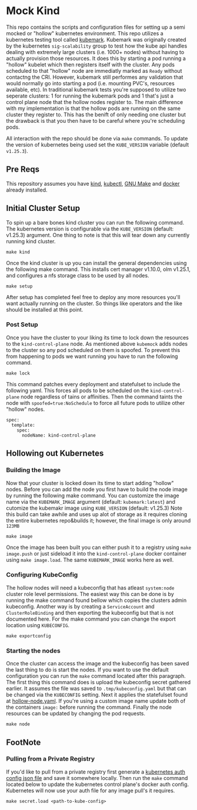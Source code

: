 # Mock Kind

This repo contains the scripts and configuration files for setting up a semi mocked or "hollow" kubernetes environment. This repo utilizes a kubernetes testing tool called [kubemark](https://github.com/kubernetes/community/blob/4026287dc3a2d16762353b62ca2fe4b80682960a/contributors/devel/sig-scalability/kubemark-setup-guide.md). Kubemark was originally created by the kubernetes `sig-scalability` group to test how the kube api handles dealing with extremely large clusters (i.e. 1000+ nodes) without having to actually provision those resources. It does this by starting a pod running a "hollow" kubelet which then registers itself with the cluster. Any pods scheduled to that "hollow" node are immediatly marked as `Ready` without contactng the CRI. However, kubemark still performes any validation that would normally go into starting a pod (i.e. mounting PVC's, resources available, etc). In traditional kubemark tests you're supposed to utilize two seperate clusters: 1 for running the kubemark pods and 1 that's just a control plane node that the hollow nodes register to. The main difference with my implementation is that the hollow pods are running on the same cluster they register to. This has the benift of only needing one cluster but the drawback is that you then have to be careful where you're scheduling pods.


All interaction with the repo should be done via `make` commands. To update the version of kubernetes being used set the `KUBE_VERSION` variable (default `v1.25.3`).

## Pre Reqs
This repository assumes you have [kind](https://kind.sigs.k8s.io/docs/user/quick-start/#creating-a-cluster), [kubectl](https://kubernetes.io/docs/tasks/tools/install-kubectl-linux/), [GNU Make](https://www.gnu.org/software/make/) and [docker](https://docs.docker.com/get-docker/) already installed.

## Initial Cluster Setup

To spin up a bare bones kind cluster you can run the following command. The kubernetes version is configurable via the `KUBE_VERSION` (default: v1.25.3) argument. One thing to note is that this will tear down any currently running kind cluster.
```
make kind
```


Once the kind cluster is up you can install the general dependencies using the following make command. This installs cert manager v1.10.0, olm v1.25.1, and configures a nfs storage class to be used by all nodes. 
```
make setup
```

After setup has completed feel free to deploy any more resources you'll want actually running on the cluster. So things like operators and the like should be installed at this point. 

### Post Setup

Once you have the cluster to your liking its time to lock down the resources to the `kind-control-plane` node. As mentioned above `kubemock` adds nodes to the cluster so any pod scheduled on them is spoofed. To prevent this from happening to pods we want running you have to run the following command. 
```
make lock
```
This command patches every deployment and statefulset to include the following yaml. This forces all pods to be scheduled on the `kind-control-plane` node regardless of tains or affinities. Then the command taints the node with `spoofed=true:NoSchedule` to force all future pods to utilize other "hollow" nodes.
```
spec:
  template:
    spec:
      nodeName: kind-control-plane
```
## Hollowing out Kubernetes

### Building the Image
Now that your cluster is locked down its time to start adding "hollow" nodes. Before you can add the node you first have to build the node image by running the following make command. You can customize the image name via the `KUBEMARK_IMAGE` argument (default: `kubemark:latest`) and cutomize the kubemakr image using `KUBE_VERSION` (default: v1.25.3)  Note this build can take awhile and uses up alot of storage as it requires cloning the entire kubernetes repo&builds it; however, the final image is only around `123MB`
```
make image
```
Once the image has been built you can either push it to a registry using `make image.push` or just sideload it into the `kind-control-plane` docker container using `make image.load`. The same `KUBEMARK_IMAGE` works here as well.

### Configuring KubeConfig
The hollow nodes will need a kubeconfig that has atleast `system:node` cluster role level permissions. The easiest way this can be done is by running the make command found bellow which copies the clusters admin kubeconfig. Another way is by creating a `ServiceAccount` and `ClusterRoleBinding` and then exporting the kubeconfig but that is not documented here. For the make command you can change the export location using `KUBECONFIG`.
```
make exportconfig
```

### Starting the nodes
Once the cluster can access the image and the kubeconfig has been saved the last thing to do is start the nodes. If you want to use the default configuration you can run the `make` command located after this paragraph. The first thing this command does is upload the kubeconfig secret gathered earlier. It assumes the file was saved to `.tmp/kubeconfig.yaml` but that can be changed via the `KUBECONFIG` setting. Next it applies the statefulset found at [hollow-node.yaml](hollow-node.yaml). If you're using a custom image name update both of the containers `image:` before running the command. Finally the node resources can be updated by changing the pod requests. 
```
make node
```


## FootNote

### Pulling from a Private Registry
If you'd like to pull from a private registry first generate a [kubernetes auth config json file](https://kubernetes.io/docs/concepts/containers/images/#config-json) and save it somewhere locally. Then run the `make` command located below to update the kubernetes control plane's docker auth config. Kubernetes will now use your auth file for any image pull's it requires.
```
make secret.load <path-to-kube-config>
```